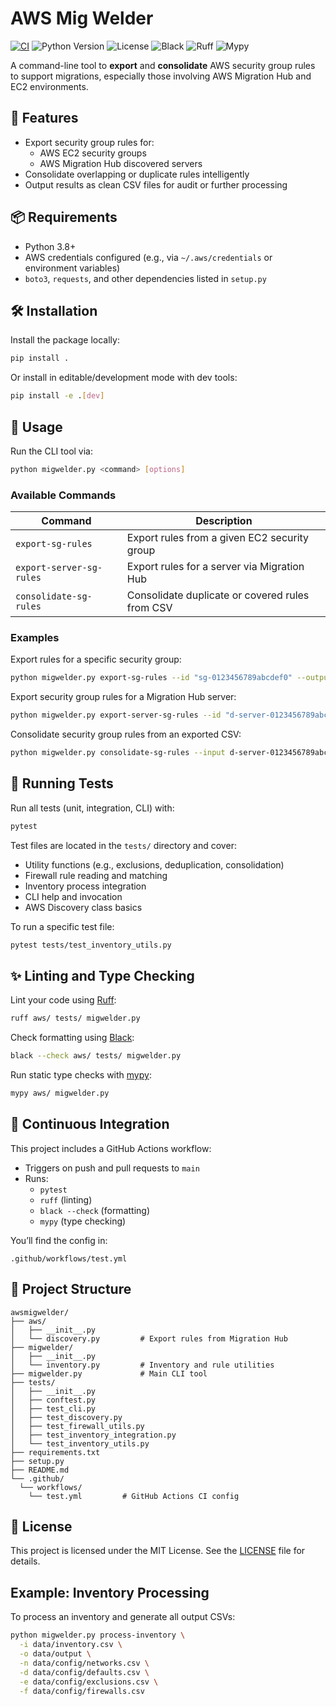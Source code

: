 # AWS Mig Welder

[![CI](https://github.com/skyscrapr/awsmigwelder/actions/workflows/test.yml/badge.svg)](https://github.com/skyscrapr/awsmigwelder/actions/workflows/test.yml)
![Python Version](https://img.shields.io/badge/python-3.8%2B-blue)
![License](https://img.shields.io/github/license/skyscrapr/awsmigwelder)
![Black](https://img.shields.io/badge/code%20style-black-000000.svg)
![Ruff](https://img.shields.io/badge/linter-ruff-orange)
![Mypy](https://img.shields.io/badge/type%20checking-mypy-blueviolet)

A command-line tool to **export** and **consolidate** AWS security group rules to support migrations, especially those involving AWS Migration Hub and EC2 environments.

## 🚀 Features

- Export security group rules for:
  - AWS EC2 security groups
  - AWS Migration Hub discovered servers
- Consolidate overlapping or duplicate rules intelligently
- Output results as clean CSV files for audit or further processing

## 📦 Requirements

- Python 3.8+
- AWS credentials configured (e.g., via `~/.aws/credentials` or environment variables)
- `boto3`, `requests`, and other dependencies listed in `setup.py`

## 🛠️ Installation

Install the package locally:

```bash
pip install .
```

Or install in editable/development mode with dev tools:

```bash
pip install -e .[dev]
```

## 🧰 Usage

Run the CLI tool via:

```bash
python migwelder.py <command> [options]
```

### Available Commands

| Command                    | Description                                       |
|---------------------------|---------------------------------------------------|
| `export-sg-rules`         | Export rules from a given EC2 security group     |
| `export-server-sg-rules`  | Export rules for a server via Migration Hub      |
| `consolidate-sg-rules`    | Consolidate duplicate or covered rules from CSV  |

### Examples

Export rules for a specific security group:

```bash
python migwelder.py export-sg-rules --id "sg-0123456789abcdef0" --output "sg-0123456789abcdef0.csv"
```

Export security group rules for a Migration Hub server:

```bash
python migwelder.py export-server-sg-rules --id "d-server-0123456789abcdef0" --output "d-server-0123456789abcdef0.csv"
```

Consolidate security group rules from an exported CSV:

```bash
python migwelder.py consolidate-sg-rules --input d-server-0123456789abcdef0.csv --default default-rules.csv --output d-server-0123456789abcdef0_new.csv
```


## 🧪 Running Tests

Run all tests (unit, integration, CLI) with:

```bash
pytest
```

Test files are located in the `tests/` directory and cover:

- Utility functions (e.g., exclusions, deduplication, consolidation)
- Firewall rule reading and matching
- Inventory process integration
- CLI help and invocation
- AWS Discovery class basics

To run a specific test file:

```bash
pytest tests/test_inventory_utils.py
```

## ✨ Linting and Type Checking

Lint your code using [Ruff](https://docs.astral.sh/ruff/):

```bash
ruff aws/ tests/ migwelder.py
```

Check formatting using [Black](https://black.readthedocs.io/):

```bash
black --check aws/ tests/ migwelder.py
```

Run static type checks with [mypy](http://mypy-lang.org/):

```bash
mypy aws/ migwelder.py
```

## 🤖 Continuous Integration

This project includes a GitHub Actions workflow:

- Triggers on push and pull requests to `main`
- Runs:
  - `pytest`
  - `ruff` (linting)
  - `black --check` (formatting)
  - `mypy` (type checking)

You’ll find the config in:

```text
.github/workflows/test.yml
```


## 📁 Project Structure

```
awsmigwelder/
├── aws/
│   ├── __init__.py
│   └── discovery.py         # Export rules from Migration Hub
├── migwelder/
│   ├── __init__.py
│   └── inventory.py         # Inventory and rule utilities
├── migwelder.py             # Main CLI tool
├── tests/
│   ├── __init__.py
│   ├── conftest.py
│   ├── test_cli.py
│   ├── test_discovery.py
│   ├── test_firewall_utils.py
│   ├── test_inventory_integration.py
│   └── test_inventory_utils.py
├── requirements.txt
├── setup.py
├── README.md
└── .github/
  └── workflows/
    └── test.yml         # GitHub Actions CI config
```

## 📄 License

This project is licensed under the MIT License. See the [LICENSE](LICENSE) file for details.



## Example: Inventory Processing

To process an inventory and generate all output CSVs:

```bash
python migwelder.py process-inventory \
  -i data/inventory.csv \
  -o data/output \
  -n data/config/networks.csv \
  -d data/config/defaults.csv \
  -e data/config/exclusions.csv \
  -f data/config/firewalls.csv
```
